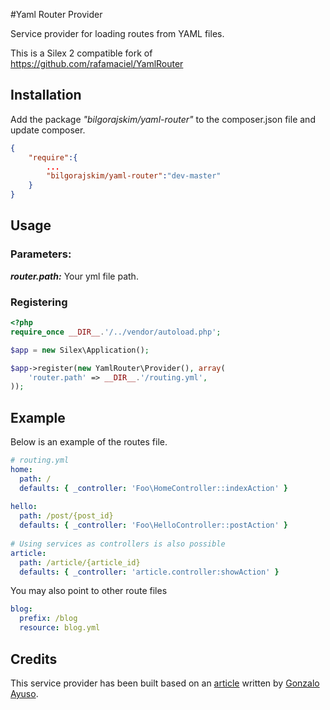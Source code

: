 #Yaml Router Provider

Service provider for loading routes from YAML files. 

This is a Silex 2 compatible fork of https://github.com/rafamaciel/YamlRouter

## Installation

Add the package *"bilgorajskim/yaml-router"* to the composer.json file and update composer.

```json
{
    "require":{
        ...
        "bilgorajskim/yaml-router":"dev-master"
    }
}
```

## Usage

### Parameters:
***router.path:*** Your yml file path.
### Registering

```php
<?php
require_once __DIR__.'/../vendor/autoload.php';

$app = new Silex\Application();

$app->register(new YamlRouter\Provider(), array(
    'router.path' => __DIR__.'/routing.yml',
));
```

## Example

Below is an example of the routes file.

```yaml
# routing.yml
home:
  path: /
  defaults: { _controller: 'Foo\HomeController::indexAction' }
 
hello:
  path: /post/{post_id}
  defaults: { _controller: 'Foo\HelloController::postAction' }
  
# Using services as controllers is also possible
article:
  path: /article/{article_id}
  defaults: { _controller: 'article.controller:showAction' }
```

You may also point to other route files
```yaml
blog:
  prefix: /blog
  resource: blog.yml
```
## Credits
This service provider has been built based on an [article](http://gonzalo123.com/2013/03/04/scaling-silex-applications-part-ii-using-routecollection/) written by [Gonzalo Ayuso](https://github.com/gonzalo123).
